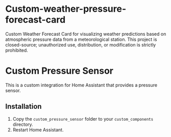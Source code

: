 # Custom-weather-pressure-forecast-card
Custom Weather Forecast Card for visualizing weather predictions based on atmospheric pressure data from a meteorological station. This project is closed-source; unauthorized use, distribution, or modification is strictly prohibited.
# Custom Pressure Sensor

This is a custom integration for Home Assistant that provides a pressure sensor.

## Installation

1. Copy the `custom_pressure_sensor` folder to your `custom_components` directory.
2. Restart Home Assistant.
